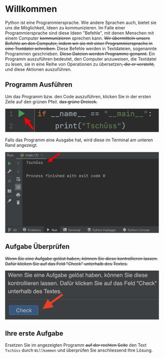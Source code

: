 # Willkommen
Python ist eine Programmiersprache. Wie andere Sprachen auch, bietet sie uns die Möglichkeit, Ideen zu kommunizieren.
 Im Falle einer Programmiersprache sind diese Ideen "Befehle", mit denen Menschen mit einem Computer ~~kommunizieren~~ sprechen kann.
~~Wir übermitteln unsere Befehle an den Computer, indem wir sie mit einer Programmiersprache in eine Textdatei schreiben.~~
Diese Befehle werden in Textdateien, sogenannte Programmen geschrieben.
 ~~Diese Dateien werden Programme genannt.~~ Ein Programm auszuführen bedeutet, den Computer anzuweisen, die Textdatei zu
 lesen, sie in eine Reihe von Operationen zu übersetzen~~, die er versteht,~~ und diese Aktionen auszuführen.

## Programm Ausführen
Um das Programm bzw. den Code auszuführen, klicken Sie in der ersten Zeile auf den grünen Pfeil. ~~das grüne Dreieck.~~

![](run.png)
  
Falls das Programm eine Ausgabe hat, wird diese im Terminal am unteren Rand angezeigt. 

![](output.png)

## Aufgabe Überprüfen
~~Wenn Sie eine Aufgabe gelöst haben, können Sie diese kontrollieren lassen. Dafür klicken Sie auf das Feld "Check"
 unterhalb des Textes.~~

![](check.png)

## Ihre erste Aufgabe

Ersetzen Sie im angezeigten Programm ~~auf der rechten Seite~~ den Text `Tschüss` durch `Willkommen` und überprüfen Sie anschliessend Ihre Lösung.

